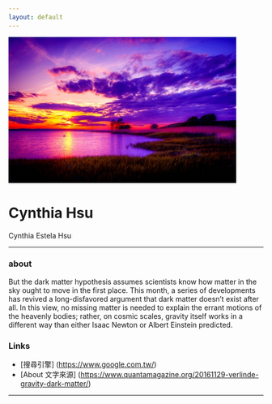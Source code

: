 ```yaml
---
layout: default
---
```


![avatar](dawn.jpg)

# Cynthia Hsu

Cynthia Estela Hsu
- - -

### about

But the dark matter hypothesis assumes scientists know how matter in the sky ought to move in the first place. This month, a series of developments has revived a long-disfavored argument that dark matter doesn’t exist after all. In this view, no missing matter is needed to explain the errant motions of the heavenly bodies; rather, on cosmic scales, gravity itself works in a different way than either Isaac Newton or Albert Einstein predicted.

### Links

 * [搜尋引擎] (https://www.google.com.tw/) 
 * [About 文字來源] (https://www.quantamagazine.org/20161129-verlinde-gravity-dark-matter/) 
- - -
